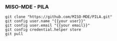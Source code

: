 ### MISO-MDE    -   PILA

```
git clone "https://github.com/MISO-MDE/PILA.git"
git config user.name "{{your user}}"
git config user.email "{{your email}}"
git config credential.helper store
git pull
```

